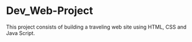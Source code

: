 # Dev_Web-Project
This project consists of building a traveling web site using HTML, CSS and Java Script.
